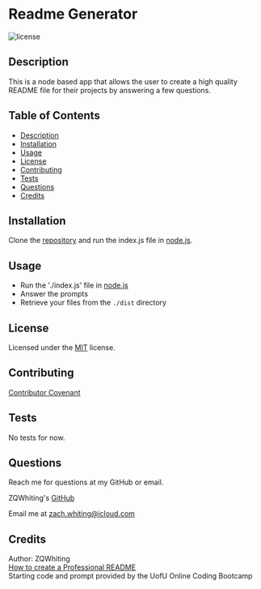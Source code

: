 # Readme Generator
![license](https://img.shields.io/badge/License-MIT-blue)

<a name='description'></a>
## Description
This is a node based app that allows the user to create a high quality README file for their projects by answering a few questions.

## Table of Contents
* [Description](#Description)
* [Installation](#Installation)
* [Usage](#Usage)
* [License](#License)
* [Contributing](#Contributing)
* [Tests](#Tests)
* [Questions](#Questions)
* [Credits](#Credits)

<a name='installation'></a>
## Installation
Clone the [repository](https://github.com/ZQWhiting/readme-generator/) and run the index.js file in [node.js](https://nodejs.org).

<a name='usage'></a>
## Usage
* Run the './index.js' file in [node.js](https://nodejs.org)
* Answer the prompts
* Retrieve your files from the `./dist` directory

<a name='license'></a>
## License
Licensed under the [MIT](./LICENSE.md) license.

<a name='contributing'></a>
## Contributing
[Contributor Covenant](./contributor-covenant.md)

<a name='tests'></a>
## Tests
No tests for now.

<a name='questions'></a>
## Questions
Reach me for questions at my GitHub or email.

ZQWhiting's [GitHub](https://github.com/ZQWhiting)

Email me at <zach.whiting@icloud.com>

<a name ='credits'></a>
## Credits
Author: ZQWhiting\
[How to create a Professional README](./readme-guide.md)\
Starting code and prompt provided by the UofU Online Coding Bootcamp
